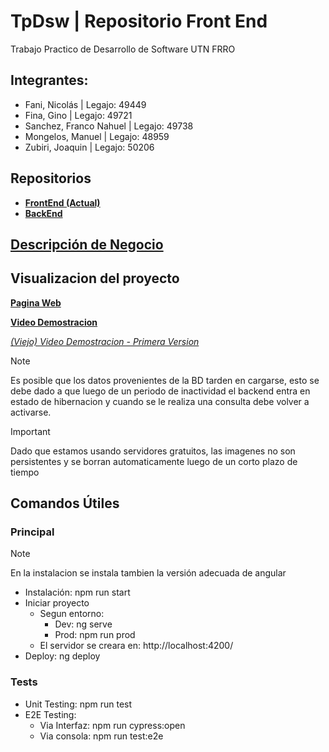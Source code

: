 # TpDsw | Repositorio Front End

Trabajo Practico de Desarrollo de Software UTN FRRO

## Integrantes:

- Fani, Nicolás | Legajo: 49449
- Fina, Gino | Legajo: 49721
- Sanchez, Franco Nahuel | Legajo: 49738
- Mongelos, Manuel | Legajo: 48959
- Zubiri, Joaquin | Legajo: 50206

## Repositorios

- [**FrontEnd (Actual)**](https://github.com/fraancosan/gymScriptFE)
- [**BackEnd**](https://github.com/JoaquinZubiri/ServidorDSW)

## [Descripción de Negocio](https://drive.google.com/file/d/1wwekkTi99xBK9NEA6BUtu4bnYpEpjds7/view?usp=sharing)

## Visualizacion del proyecto

[**Pagina Web**](https://francosanchez.me/gymScriptFE/home)

[**Video Demostracion**](https://youtu.be/u8zHUxM0M9Q)

[*(Viejo) Video Demostracion - Primera Version*](https://youtu.be/uJMpIO53Nyk)

> [!NOTE]
> Es posible que los datos provenientes de la BD tarden en cargarse, esto se debe dado a que luego de un periodo de inactividad el backend entra en estado de hibernacion y cuando se le realiza una consulta debe volver a activarse.

> [!IMPORTANT]
> Dado que estamos usando servidores gratuitos, las imagenes no son persistentes y se borran automaticamente luego de un corto plazo de tiempo

## Comandos Útiles

### Principal

> [!NOTE]
> En la instalacion se instala tambien la versión adecuada de angular

- Instalación: npm run start
- Iniciar proyecto
  - Segun entorno:
    - Dev: ng serve
    - Prod: npm run prod
  - El servidor se creara en: http://localhost:4200/
- Deploy: ng deploy

### Tests

- Unit Testing: npm run test
- E2E Testing:
  - Via Interfaz: npm run cypress:open
  - Via consola: npm run test:e2e
